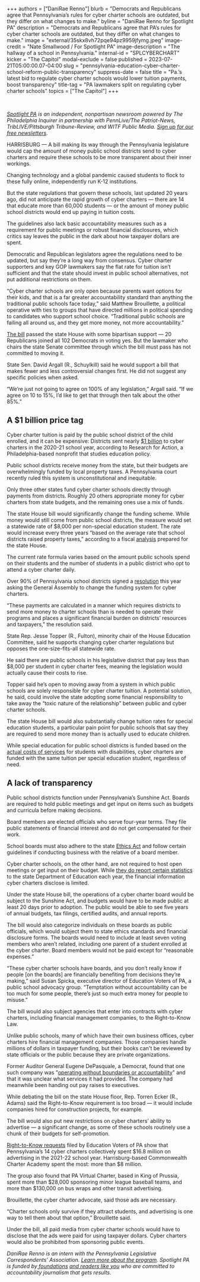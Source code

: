 +++
authors = ["DaniRae Renno"]
blurb = "Democrats and Republicans agree that Pennsylvania’s rules for cyber charter schools are outdated, but they differ on what changes to make."
byline = "DaniRae Renno for Spotlight PA"
description = "Democrats and Republicans agree that PA’s rules for cyber charter schools are outdated, but they differ on what changes to make."
image = "external/35skx8vh72pqe94pz9959jfymg.jpeg"
image-credit = "Nate Smallwood / For Spotlight PA"
image-description = "The hallway of a school in Pennsylvania."
internal-id = "SPLCYBERCHART"
kicker = "The Capitol"
modal-exclude = false
published = 2023-07-21T05:00:00.07-04:00
slug = "pennsylvania-education-cyber-charter-school-reform-public-transparency"
suppress-date = false
title = "Pa.’s latest bid to regulate cyber charter schools would lower tuition payments, boost transparency"
title-tag = "PA lawmakers split on regulating cyber charter schools"
topics = ["The Capitol"]
+++

<br/>

<a href="https://www.spotlightpa.org/"><em>Spotlight PA</em></a><em> is an independent, nonpartisan newsroom powered by The Philadelphia Inquirer in partnership with PennLive/The Patriot-News, TribLIVE/Pittsburgh Tribune-Review, and WITF Public Media. </em><a href="https://www.spotlightpa.org/newsletters"><em>Sign up for our free newsletters</em></a><em>.</em>

HARRISBURG — A bill making its way through the Pennsylvania legislature would cap the amount of money public school districts send to cyber charters and require these schools to be more transparent about their inner workings.

Changing technology and a global pandemic caused students to flock to these fully online, independently run K-12 institutions.

But the state regulations that govern these schools, last updated 20 years ago, did not anticipate the rapid growth of cyber charters — there are 14 that educate more than 60,000 students — or the amount of money public school districts would end up paying in tuition costs.

The guidelines also lack basic accountability measures such as a requirement for public meetings or robust financial disclosures, which critics say leaves the public in the dark about how taxpayer dollars are spent.

<script src="https://www.spotlightpa.org/embed.js" async></script><div data-spl-embed-version="1" data-spl-src="https://www.spotlightpa.org/embeds/newsletter/"></div>

Democratic and Republican legislators agree the regulations need to be updated, but say they’re a long way from consensus. Cyber charter supporters and key GOP lawmakers say the flat rate for tuition isn’t sufficient and that the state should invest in public school alternatives, not put additional restrictions on them.

“Cyber charter schools are only open because parents want options for their kids, and that is a far greater accountability standard than anything the traditional public schools face today,” said Matthew Brouillette, a political operative with ties to groups that have directed millions in political spending to candidates who support school choice. “Traditional public schools are failing all around us, and they get more money, not more accountability.”

<a href="https://www.legis.state.pa.us/cfdocs/billInfo/billInfo.cfm?sYear=2023&amp;sInd=0&amp;body=H&amp;type=B&amp;bn=1422">The bill</a> passed the state House with some bipartisan support — 20 Republicans joined all 102 Democrats in voting yes. But the lawmaker who chairs the state Senate committee through which the bill must pass has not committed to moving it.

State Sen. David Argall (R., Schuylkill) said he would support a bill that makes fewer and less controversial changes first. He did not suggest any specific policies when asked.

“We’re just not going to agree on 100% of any legislation,” Argall said. “If we agree on 10 to 15%, I’d like to get that through then talk about the other 85%.”

## A $1 billion price tag

Cyber charter tuition is paid by the public school district of the child enrolled, and it can be expensive: Districts sent nearly <a href="https://www.pacharterchange.org/wp-content/uploads/2022/06/RFA-PACER-cybercharterfiscalimpact-final.pdf">$1 billion</a> to cyber charters in the 2020-21 school year, according to Research for Action, a Philadelphia-based nonprofit that studies education policy.

Public school districts receive money from the state, but their budgets are overwhelmingly funded by local property taxes. A Pennsylvania court recently ruled this system is unconstitutional and inequitable.

Only three other states fund cyber charter schools directly through payments from districts. Roughly 20 others appropriate money for cyber charters from state budgets, and the remaining ones use a mix of funds.

The state House bill would significantly change the funding scheme. While money would still come from public school districts, the measure would set a statewide rate of $8,000 per non-special education student. The rate would increase every three years “based on the average rate that school districts raised property taxes,” according to a fiscal <a href="https://www.legis.state.pa.us/WU01/LI/BI/FN/2023/0/HB1422P1820.pdf">analysis</a> prepared for the state House.

The current rate formula varies based on the amount public schools spend on their students and the number of students in a public district who opt to attend a cyber charter daily.

Over 90% of Pennsylvania school districts signed a <a href="https://www.pacharterchange.org/take-action/school-board-resolutions/">resolution</a> this year asking the General Assembly to change the funding system for cyber charters.

“These payments are calculated in a manner which requires districts to send more money to charter schools than is needed to operate their programs and places a significant financial burden on districts’ resources and taxpayers,” the resolution said.

State Rep. Jesse Topper (R., Fulton), minority chair of the House Education Committee, said he supports changing cyber charter regulations but opposes the one-size-fits-all statewide rate.

He said there are public schools in his legislative district that pay less than $8,000 per student in cyber charter fees, meaning the legislation would actually cause their costs to rise.

Topper said he’s open to moving away from a system in which public schools are solely responsible for cyber charter tuition. A potential solution, he said, could involve the state adopting some financial responsibility to take away the “toxic nature of the relationship” between public and cyber charter schools.

The state House bill would also substantially change tuition rates for special education students, a particular pain point for public schools that say they are required to send more money than is actually used to educate children.

While special education for public school districts is funded based on the <a href="https://edvoterspa.org/wp-content/uploads/2023/05/FixingTheFlawsReport_2023_Update.pdf">actual costs of services</a> for students with disabilities, cyber charters are funded with the same tuition per special education student, regardless of need.

## A lack of transparency

Public school districts function under Pennsylvania’s Sunshine Act. Boards are required to hold public meetings and get input on items such as budgets and curricula before making decisions.

Board members are elected officials who serve four-year terms. They file public statements of financial interest and do not get compensated for their work.

School boards must also adhere to the state <a href="https://www.ethics.pa.gov/Ethics-Act/Pages/default.aspx">Ethics Act</a> and follow certain guidelines if conducting business with the relative of a board member.

Cyber charter schools, on the other hand, are not required to host open meetings or get input on their budget. While <a href="https://www.education.pa.gov/K-12/Charter%20Schools/Pages/Charter-School-Annual-Reports.aspx">they do report certain statistics</a> to the state Department of Education each year, the financial information cyber charters disclose is limited.

Under the state House bill, the operations of a cyber charter board would be subject to the Sunshine Act, and budgets would have to be made public at least 20 days prior to adoption. The public would be able to see five years of annual budgets, tax filings, certified audits, and annual reports.

The bill would also categorize individuals on these boards as public officials, which would subject them to state ethics standards and financial disclosure forms. The boards would need to include at least seven voting members who aren’t related, including one parent of a student enrolled at the cyber charter. Board members would not be paid except for “reasonable expenses.”

“These cyber charter schools have boards, and you don’t really know if people \[on the boards\] are financially benefiting from decisions they’re making,” said Susan Spicka, executive director of Education Voters of PA, a public school advocacy group. “Temptation without accountability can be too much for some people, there’s just so much extra money for people to misuse.”

The bill would also subject agencies that enter into contracts with cyber charters, including financial management companies, to the Right-to-Know Law.

Unlike public schools, many of which have their own business offices, cyber charters hire financial management companies. Those companies handle millions of dollars in taxpayer funding, but their books can&#39;t be reviewed by state officials or the public because they are private organizations.

Former Auditor General Eugene DePasquale, a Democrat, found that one such company was &#34;<a href="https://www.paauditor.gov/press-releases/auditor-general-depasquale-lincoln-learning-solutions-81-8-million-reserve-points-to-further-need-for-charter-school-law-reforms">operating without boundaries or accountability</a>&#34; and that it was unclear what services it had provided. The company had meanwhile been handing out pay raises to executives.

While debating the bill on the state House floor, Rep. Torren Ecker (R., Adams) said the Right-to-Know requirement is too broad — it would include companies hired for construction projects, for example.

The bill would also put new restrictions on cyber charters’ ability to advertise — a significant change, as some of these schools routinely use a chunk of their budgets for self-promotion.

<a href="https://edvoterspa.org/cyber-charter-advertising/">Right-to-Know requests</a> filed by Education Voters of PA show that Pennsylvania’s 14 cyber charters collectively spent $16.8 million on advertising in the 2021-22 school year. Harrisburg-based Commonwealth Charter Academy spent the most: more than $8 million.

The group also found that PA Virtual Charter, based in King of Prussia, spent more than $28,000 sponsoring minor league baseball teams, and more than $130,000 on bus wraps and other transit advertising.

<script src="https://www.spotlightpa.org/embed.js" async></script><div data-spl-embed-version="1" data-spl-src="https://www.spotlightpa.org/embeds/donate/"></div>

Brouillette, the cyber charter advocate, said those ads are necessary.

“Charter schools only survive if they attract students, and advertising is one way to tell them about that option,” Brouillette said.

Under the bill, all paid media from cyber charter schools would have to disclose that the ads were paid for using taxpayer dollars. Cyber charters would also be prohibited from sponsoring public events.

<em>DaniRae Renno is an intern with the Pennsylvania Legislative Correspondents’ Association. </em><a href="http://www.pacapitolreporters.org/pacapitolreporters-internships.html"><em>Learn more about the program</em></a><em>. Spotlight PA is funded by</em><a href="https://www.spotlightpa.org/support"><em> foundations</em></a><em> </em><a href="https://www.spotlightpa.org/support"><em>and readers like you</em></a><em> who are committed to accountability journalism that gets results.</em>

